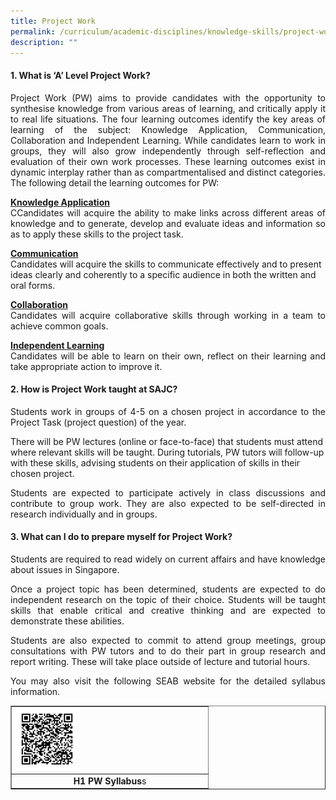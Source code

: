```yaml
---
title: Project Work
permalink: /curriculum/academic-disciplines/knowledge-skills/project-work/
description: ""
---
```

<h4><strong>1. What is &lsquo;A&rsquo; Level Project Work?</strong></h4>
<p align="justify">Project Work (PW) aims to provide candidates with the opportunity to synthesise knowledge from various areas of learning, and critically apply it to real life situations. The four learning outcomes identify the key areas of learning of the subject: Knowledge Application, Communication, Collaboration and Independent Learning. While candidates learn to work in groups, they will also grow independently through self-reflection and evaluation of their own work processes. These learning outcomes exist in dynamic interplay rather than as compartmentalised and distinct categories. The following detail the learning outcomes for PW:</p>
<p align="justify"><strong><u>Knowledge Application<br /></u></strong>CCandidates will acquire the ability to make links across different areas of knowledge and to generate, develop and evaluate ideas and information so as to apply these skills to the project task.</p>
<p><strong><u>Communication<br /></u></strong>Candidates will acquire the skills to communicate effectively and to present ideas clearly and coherently to a specific audience in both the written and oral forms.</p>
<p align="justify"><strong><u>Collaboration<br /></u></strong>Candidates will acquire collaborative skills through working in a team to achieve common goals.</p>
<p align="justify"><strong><u>Independent Learning<br /></u></strong>Candidates will be able to learn on their own, reflect on their learning and take appropriate action to improve it.</p>
<h4><strong>2. How is Project Work taught at SAJC?</strong></h4>
<p align="justify">Students work in groups of 4-5 on a chosen project in accordance to the Project Task (project question) of the year.</p>
<p>There will be PW lectures (online or face-to-face) that students must attend where relevant skills will be taught. During tutorials, PW tutors will follow-up with these skills, advising students on their application of skills in their chosen project.</p>
<p align="justify">Students are expected to participate actively in class discussions and contribute to group work. They are also expected to be self-directed in research individually and in groups.</p>
<h4><strong>3. What can I do to prepare myself for Project Work?</strong></h4>
<p align="justify">Students are required to read widely on current affairs and have knowledge about issues in Singapore.</p>
<p align="justify">Once a project topic has been determined, students are expected to do independent research on the topic of their choice. Students will be taught skills that enable critical and creative thinking and are expected to demonstrate these abilities.</p>
<p align="justify">Students are also expected to commit to attend group meetings, group consultations with PW tutors and to do their part in group research and report writing. These will take place outside of lecture and tutorial hours.</p>
<p align="justify">You may also visit the following SEAB website for the detailed syllabus information.</p>
<table style="border-collapse: collapse; width: 100%;" border="1">
<tbody>
<tr>
<td style="width: 100%;"><img style="width: 33%;" src="/images/pw.png" /></td>
</tr>
<tr>
<td style="width: 100%; text-align: center;"><strong>H1 PW Syllabus</strong>s</td>
</tr>
</tbody>
</table>